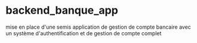 # backend_banque_app
mise en place d'une semis application de gestion de compte bancaire avec un système d'authentification et de gestion de compte complet
